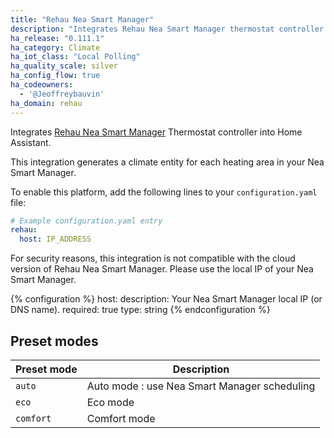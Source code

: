 ```yaml
---
title: "Rehau Nea Smart Manager"
description: "Integrates Rehau Nea Smart Manager thermostat controller into Home Assistant"
ha_release: "0.111.1"
ha_category: Climate
ha_iot_class: "Local Polling"
ha_quality_scale: silver
ha_config_flow: true
ha_codeowners:
  - '@Jeoffreybauvin'
ha_domain: rehau
---
```


Integrates [Rehau Nea Smart Manager](https://www.rehau.com/en-en/nea-smart/francais) Thermostat controller into Home Assistant.

This integration generates a climate entity for each heating area in your Nea Smart Manager.

To enable this platform, add the following lines to your `configuration.yaml` file:

```yaml
# Example configuration.yaml entry
rehau:
  host: IP_ADDRESS
```

<div class='note warning'>
For security reasons, this integration is not compatible with the cloud version of Rehau Nea Smart Manager. Please use the local IP of your Nea Smart Manager.
</div>

{% configuration %}
host:
  description: Your Nea Smart Manager local IP (or DNS name).
  required: true
  type: string
{% endconfiguration %}

## Preset modes

| Preset mode | Description |
| ---------------------- | -------- |
| `auto` | Auto mode : use Nea Smart Manager scheduling
| `eco` | Eco mode
| `comfort` | Comfort mode
